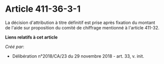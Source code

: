 # Article 411-36-3-1

La décision d'attribution à titre définitif est prise après fixation du montant de l'aide sur proposition du comité de
chiffrage mentionné à l'article 411-32.

**Liens relatifs à cet article**

_Créé par_:

  - Délibération n°2018/CA/23 du 29 novembre 2018 - art. 33, v. init.
